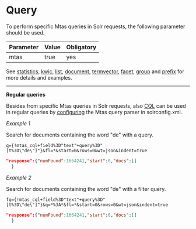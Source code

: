 # Query

To perform specific Mtas queries in Solr requests, the following parameter should be used.

| Parameter   |  Value | Obligatory  |
|-------------|--------|-------------|
| mtas        | true   | yes         |

See [statistics](search_query_stats.html), 
[kwic](search_query_kwic.html), [list](search_query_list.html), [document](search_query_document.html), [termvector](search_query_termvector.html), [facet](search_query_facet.html), [group](search_query_group.html) and [prefix](search_query_prefix.html) for more details and examples.

---

**Regular queries**

Besides from specific Mtas queries in Solr requests, also [CQL](search_cql.html) can be used in regular queries by [configuring](search_configuration.html) the Mtas query parser in solrconfig.xml. 

*Example 1*

Search for documents containing the word "de" with a query.

`q={!mtas_cql+field%3D"text"+query%3D"[t%3D\"de\"]"}&fl=*&start=0&rows=0&wt=json&indent=true`

``` json
"response":{"numFound":1664241,"start":0,"docs":[]
  }
```

*Example 2*

Search for documents containing the word "de" with a filter query.

`fq={!mtas_cql+field%3D"text"+query%3D"[t%3D\"de\"]"}&q=*%3A*&fl=*&start=0&rows=0&wt=json&indent=true`

``` json
"response":{"numFound":1664241,"start":0,"docs":[]
  }
```



